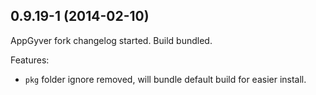 ## 0.9.19-1 (2014-02-10)

AppGyver fork changelog started. Build bundled.

Features:
  - `pkg` folder ignore removed, will bundle default build for easier install.